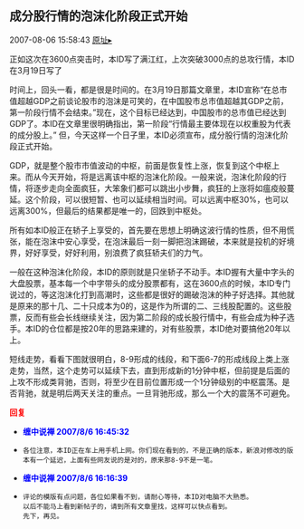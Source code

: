 ## 成分股行情的泡沫化阶段正式开始
2007-08-06 15:58:43
[原址▸](http://www.fxgan.com/chan_time/2007_07_12/598.htm)


正如这次在3600点突击时，本ID写了满江红，上次突破3000点的总攻行情，本ID在3月19日写了

时间上，回头一看，都是很是时间的。在3月19日那篇文章里，本ID宣称“在总市值超越GDP之前谈论股市的泡沫是可笑的，在中国股市总市值超越其GDP之前，第一阶段行情不会结束。”现在，这个目标已经达到，中国股市的总市值已经达到GDP了。本ID在文章里很明确指出，第一阶段“行情最主要体现在以权重股为代表的成分股上。” 但，今天这样一个日子里，本ID必须宣布，成分股行情的泡沫化阶段正式开始。

GDP，就是整个股市市值波动的中枢，前面是恢复性上涨，恢复到这个中枢上来。而从今天开始，将是远离该中枢的泡沫化阶段。一般来说，泡沫化阶段的行情，将逐步走向全面疯狂，大笨象们都可以跳出小步舞，疯狂的上涨将如瘟疫般蔓延。这个阶段，可以很短暂、也可以延续相当时间。可以远离中枢30%，也可以远离300%，但最后的结果都是唯一的，回跌到中枢处。

所有如本ID般正在轿子上享受的，首先要在思想上明确这波行情的性质，但不用慌张，能在泡沫中安心享受，在泡沫最后一刻一脚把泡沫踢破，本来就是投机的好境界，好好享受，好好利用，别浪费了疯狂轿夫们的力气。

一般在这种泡沫化阶段，本ID的原则就是只坐轿子不动手。本ID握有大量中字头的大盘股票，基本每一个中字带头的成分股票都有，这在3600点的时候，本ID专门说过的，等这泡沫化打到高潮时，这些都是很好的踢破泡沫的种子好选择。其他就是原来的那十几、二十只成本为0的，这是作为所谓的二、三线股配置的。这些股票，反而有些会长线继续关注，因为第二阶段的成长股行情中，有些会成为种子选手。本ID的仓位都是按20年的思路来建的，对有些股票，本ID绝对要搞他20年以上。

短线走势，看看下图就很明白，8-9形成的线段，和下面6-7的形成线段上类上涨走势，当然，这个走势可以延续下去，直到形成新的1分钟中枢，但前提是后面的上攻不形成类背驰，否则，将至少在目前位置形成一个1分钟级别的中枢震荡。是否背驰，就是明后两天关注的重点。一旦背驰形成，那么一个大的震荡不可避免。




**<font color='red'>回复</font>**


- **<font color='blue'>缠中说禅 2007/8/6 16:45:32</font>**
- ```
  各位注意，本ID正在车上用手机上网。你们现在看到的，不是正确的版本，新浪对修改的版本有一个延迟，上面有些网友说的是对的，原来那8-9不是一笔。
  ```
- **<font color='blue'>缠中说禅 2007/8/6 16:16:39</font>**
- ```
  评论的模版有点问题，各位如果看不到，请耐心等待，本ID对电脑不大熟悉。
  以后不能马上看到新帖子的，请到所有文章里找，这样可以快点看到。
  先下，再见。
  ```
